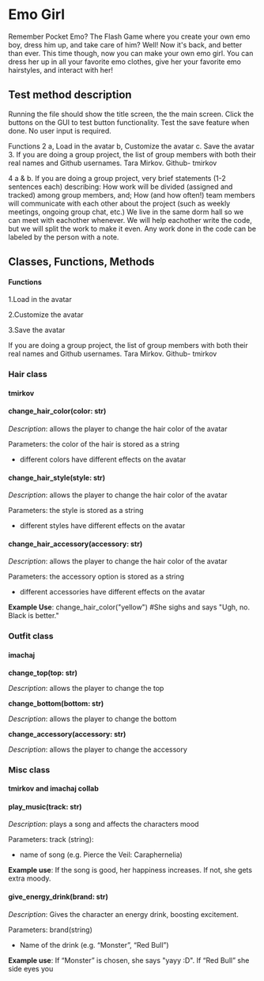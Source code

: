 
# Emo Girl 


Remember Pocket Emo? The Flash Game where you create your own emo boy, dress him up, and take care of him? Well! Now it's back, and better than ever. This time though, now you can make your own emo girl. You can dress her up in all your favorite emo clothes, give her your favorite emo hairstyles, and interact with her!

## Test method description
 Running the file should show the title screen, the the main screen. Click the buttons on the GUI to test button functionality. Test the save feature when done. No user input is required.


Functions 2 a, Load in the avatar b, Customize the avatar c. Save the avatar 3. If you are doing a group project, the list of group members with both their real names and Github usernames. Tara Mirkov. Github- tmirkov

4 a & b. If you are doing a group project, very brief statements (1-2 sentences each) describing: How work will be divided (assigned and tracked) among group members, and; How (and how often!) team members will communicate with each other about the project (such as weekly meetings, ongoing group chat, etc.) We live in the same dorm hall so we can meet with eachother whenever. We will help eachother write the code, but we will split the work to make it even. Any work done in the code can be labeled by the person with a note.

## Classes, Functions, Methods

#### Functions  

1.Load in the avatar 

2.Customize the avatar 

3.Save the avatar 

 If you are doing a group project, the list of group members with both their real names and Github usernames. Tara Mirkov. Github- tmirkov


### Hair class 
#### tmirkov

#### change_hair_color(color: str) 

*Description*: allows the player to change the hair color of the avatar

Parameters: the color of the hair is stored as a string

- different colors have different effects on the avatar 

#### change_hair_style(style: str) 

*Description*: allows the player to change the hair color of the avatar

Parameters: the style is stored as a string
- different styles have different effects on the avatar
#### change_hair_accessory(accessory: str) 

*Description*: allows the player to change the hair color of the avatar

Parameters: the accessory option is stored as a string
- different accessories have different effects on the avatar

**Example Use**: change_hair_color("yellow") #She sighs and says "Ugh, no. Black is better."

### Outfit class 
#### imachaj

**change_top(top: str)**

*Description*: allows the player to change the top

**change_bottom(bottom: str)** 

*Description*: allows the player to change the bottom

**change_accessory(accessory: str)**

*Description*: allows the player to change the accessory

### Misc class 
#### tmirkov and imachaj collab

#### play_music(track: str) 

*Description*: plays a song and affects the characters mood

Parameters: track (string):
- name of song (e.g. Pierce the Veil: Caraphernelia) 


**Example use**: If the song is good, her happiness increases. If not, she gets extra moody.

#### give_energy_drink(brand: str) 

*Description*: Gives the character an energy drink, boosting excitement.

Parameters: brand(string) 
- Name of the drink (e.g. “Monster”, “Red Bull”)

**Example use**: If “Monster” is chosen, she says "yayy :D". If “Red Bull” she side eyes you